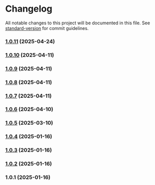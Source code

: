 # Changelog

All notable changes to this project will be documented in this file. See [standard-version](https://github.com/conventional-changelog/standard-version) for commit guidelines.

### [1.0.11](https://github.com/dmeikle/node-http-connector/compare/v1.0.10...v1.0.11) (2025-04-24)

### [1.0.10](https://github.com/dmeikle/node-http-connector/compare/v1.0.9...v1.0.10) (2025-04-11)

### [1.0.9](https://github.com/dmeikle/node-http-connector/compare/v1.0.8...v1.0.9) (2025-04-11)

### [1.0.8](https://github.com/dmeikle/node-http-connector/compare/v1.0.7...v1.0.8) (2025-04-11)

### [1.0.7](https://github.com/dmeikle/node-http-connector/compare/v1.0.6...v1.0.7) (2025-04-11)

### [1.0.6](https://github.com/dmeikle/node-http-connector/compare/v1.0.5...v1.0.6) (2025-04-10)

### [1.0.5](https://github.com/dmeikle/node-http-connector/compare/v1.0.4...v1.0.5) (2025-03-10)

### [1.0.4](https://github.com/dmeikle/node-http-connector/compare/v1.0.3...v1.0.4) (2025-01-16)

### [1.0.3](https://github.com/dmeikle/node-http-connector/compare/v1.0.2...v1.0.3) (2025-01-16)

### [1.0.2](https://github.com/dmeikle/node-http-connector/compare/v1.0.1...v1.0.2) (2025-01-16)

### 1.0.1 (2025-01-16)
